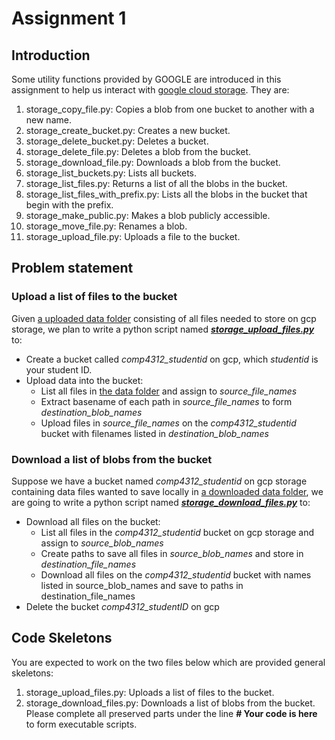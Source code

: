 # Assignment 1

## Introduction
Some utility functions provided by GOOGLE are introduced in this assignment to help us interact with 
[google cloud storage](https://cloud.google.com/storage). They are:
1. storage_copy_file.py: Copies a blob from one bucket to another with a new name.
2. storage_create_bucket.py: Creates a new bucket.
3. storage_delete_bucket.py: Deletes a bucket.
4. storage_delete_file.py: Deletes a blob from the bucket.
5. storage_download_file.py: Downloads a blob from the bucket.
6. storage_list_buckets.py: Lists all buckets.
7. storage_list_files.py: Returns a list of all the blobs in the bucket.
8. storage_list_files_with_prefix.py: Lists all the blobs in the bucket that begin with the prefix.
9. storage_make_public.py: Makes a blob publicly accessible.
10. storage_move_file.py: Renames a blob.
11. storage_upload_file.py: Uploads a file to the bucket.

## Problem statement
### Upload a list of files to the bucket
Given [a uploaded data folder](./images/upload/) consisting of all files needed to store on gcp storage, we plan to write a python 
script named [**_storage_upload_files.py_**](storage_upload_files.py) to:
- Create a bucket called *comp4312_studentid* on gcp, which *studentid* is your student ID.
- Upload data into the bucket:
    - List all files in [the data folder](./images/upload/) and assign to *source_file_names*
    - Extract basename of each path in *source_file_names* to form *destination_blob_names*
    - Upload files in *source_file_names* on the *comp4312_studentid* bucket with filenames listed in *destination_blob_names*

### Download a list of blobs from the bucket
Suppose we have a bucket named *comp4312_studentid* on gcp storage containing data files wanted to save locally in 
[a downloaded data folder](./images/download/), we are going to write a python 
script named [**_storage_download_files.py_**](storage_download_files.py) to:
- Download all files on the bucket:
    - List all files in the *comp4312_studentid* bucket on gcp storage and assign to *source_blob_names*
    - Create paths to save all files in *source_blob_names* and store in *destination_file_names*
    - Download all files on the *comp4312_studentid* bucket with names listed in source_blob_names and save to paths in destination_file_names
- Delete the bucket *comp4312_studentID* on gcp
    
## Code Skeletons
You are expected to work on the two files below which are provided general skeletons:
1. storage_upload_files.py: Uploads a list of files to the bucket.
2. storage_download_files.py: Downloads a list of blobs from the bucket.
Please complete all preserved parts under the line **# Your code is here** to form executable scripts.
